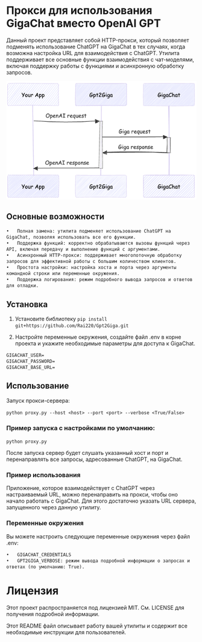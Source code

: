 # Прокси для использования GigaChat вместо OpenAI GPT

Данный проект представляет собой HTTP-прокси, который позволяет подменять использование ChatGPT на GigaChat в тех случаях, когда возможна настройка URL для взаимодействия с ChatGPT. Утилита поддерживает все основные функции взаимодействия с чат-моделями, включая поддержку работы с функциями и асинхронную обработку запросов.

![alt text](image.png)

## Основные возможности

	•	Полная замена: утилита подменяет использование ChatGPT на GigaChat, позволяя использовать все его функции.
	•	Поддержка функций: корректно обрабатываются вызовы функций через API, включая передачу и выполнение функций с аргументами.
	•	Асинхронный HTTP-прокси: поддерживает многопоточную обработку запросов для эффективной работы с большим количеством клиентов.
	•	Простота настройки: настройка хоста и порта через аргументы командной строки или переменные окружения.
	•	Поддержка логирования: режим подробного вывода запросов и ответов для отладки.

## Установка

1. Установите библиотеку
```pip install git+https://github.com/Rai220/Gpt2Giga.git```

2. Настройте переменные окружения, создайте файл .env в корне проекта и укажите необходимые параметры для доступа к GigaChat.

```
GIGACHAT_USER=
GIGACHAT_PASSWORD=
GIGACHAT_BASE_URL=
```

## Использование

Запуск прокси-сервера:

```python proxy.py --host <host> --port <port> --verbose <True/False>```

### Пример запуска с настройками по умолчанию:

```python proxy.py```

После запуска сервер будет слушать указанный хост и порт и перенаправлять все запросы, адресованные ChatGPT, на GigaChat.

### Пример использования

Приложение, которое взаимодействует с ChatGPT через настраиваемый URL, можно перенаправить на прокси, чтобы оно начало работать с GigaChat. Для этого достаточно указать URL сервера, запущенного через данную утилиту.

### Переменные окружения

Вы можете настроить следующие переменные окружения через файл .env:

	•	GIGACHAT_CREDENTIALS
	•	GPT2GIGA_VERBOSE: режим вывода подробной информации о запросах и ответах (по умолчанию: True).

# Лицензия

Этот проект распространяется под лицензией MIT. См. LICENSE для получения подробной информации.

Этот README файл описывает работу вашей утилиты и содержит все необходимые инструкции для пользователей.
